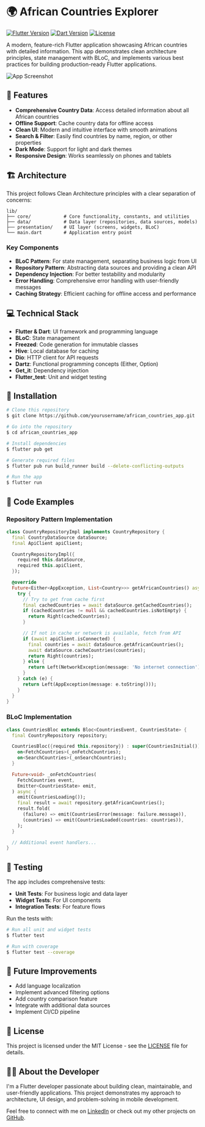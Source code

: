 # 🌍 African Countries Explorer

[![Flutter Version](https://img.shields.io/badge/Flutter-3.10.0+-blue.svg)](https://flutter.dev/)
[![Dart Version](https://img.shields.io/badge/Dart-3.0.0+-blue.svg)](https://dart.dev/)
[![License](https://img.shields.io/badge/License-MIT-green.svg)](LICENSE)

A modern, feature-rich Flutter application showcasing African countries with detailed information. This app demonstrates clean architecture principles, state management with BLoC, and implements various best practices for building production-ready Flutter applications.

![App Screenshot](https://via.placeholder.com/800x400)

## 🌟 Features

- **Comprehensive Country Data**: Access detailed information about all African countries
- **Offline Support**: Cache country data for offline access
- **Clean UI**: Modern and intuitive interface with smooth animations
- **Search & Filter**: Easily find countries by name, region, or other properties
- **Dark Mode**: Support for light and dark themes
- **Responsive Design**: Works seamlessly on phones and tablets

## 🏗️ Architecture

This project follows Clean Architecture principles with a clear separation of concerns:

```
lib/
├── core/            # Core functionality, constants, and utilities
├── data/            # Data layer (repositories, data sources, models)
├── presentation/    # UI layer (screens, widgets, BLoC)
└── main.dart        # Application entry point
```

### Key Components

- **BLoC Pattern**: For state management, separating business logic from UI
- **Repository Pattern**: Abstracting data sources and providing a clean API
- **Dependency Injection**: For better testability and modularity
- **Error Handling**: Comprehensive error handling with user-friendly messages
- **Caching Strategy**: Efficient caching for offline access and performance

## 💻 Technical Stack

- **Flutter & Dart**: UI framework and programming language
- **BLoC**: State management
- **Freezed**: Code generation for immutable classes
- **Hive**: Local database for caching
- **Dio**: HTTP client for API requests
- **Dartz**: Functional programming concepts (Either, Option)
- **Get_it**: Dependency injection
- **Flutter_test**: Unit and widget testing

## 🚀 Installation

```bash
# Clone this repository
$ git clone https://github.com/yourusername/african_countries_app.git

# Go into the repository
$ cd african_countries_app

# Install dependencies
$ flutter pub get

# Generate required files
$ flutter pub run build_runner build --delete-conflicting-outputs

# Run the app
$ flutter run
```


## 🔧 Code Examples

### Repository Pattern Implementation

```dart
class CountryRepositoryImpl implements CountryRepository {
  final CountryDataSource dataSource;
  final ApiClient apiClient;

  CountryRepositoryImpl({
    required this.dataSource,
    required this.apiClient,
  });

  @override
  Future<Either<AppException, List<Country>>> getAfricanCountries() async {
    try {
      // Try to get from cache first
      final cachedCountries = await dataSource.getCachedCountries();
      if (cachedCountries != null && cachedCountries.isNotEmpty) {
        return Right(cachedCountries);
      }

      // If not in cache or network is available, fetch from API
      if (await apiClient.isConnected) {
        final countries = await dataSource.getAfricanCountries();
        await dataSource.cacheCountries(countries);
        return Right(countries);
      } else {
        return Left(NetworkException(message: 'No internet connection'));
      }
    } catch (e) {
      return Left(AppException(message: e.toString()));
    }
  }
}
```

### BLoC Implementation

```dart
class CountriesBloc extends Bloc<CountriesEvent, CountriesState> {
  final CountryRepository repository;

  CountriesBloc({required this.repository}) : super(CountriesInitial()) {
    on<FetchCountries>(_onFetchCountries);
    on<SearchCountries>(_onSearchCountries);
  }

  Future<void> _onFetchCountries(
    FetchCountries event,
    Emitter<CountriesState> emit,
  ) async {
    emit(CountriesLoading());
    final result = await repository.getAfricanCountries();
    result.fold(
      (failure) => emit(CountriesError(message: failure.message)),
      (countries) => emit(CountriesLoaded(countries: countries)),
    );
  }

  // Additional event handlers...
}
```

## 🧪 Testing

The app includes comprehensive tests:

- **Unit Tests**: For business logic and data layer
- **Widget Tests**: For UI components
- **Integration Tests**: For feature flows

Run the tests with:

```bash
# Run all unit and widget tests
$ flutter test

# Run with coverage
$ flutter test --coverage
```

## 🔮 Future Improvements

- Add language localization
- Implement advanced filtering options
- Add country comparison feature
- Integrate with additional data sources
- Implement CI/CD pipeline

## 📜 License

This project is licensed under the MIT License - see the [LICENSE](LICENSE) file for details.

## 👨‍💻 About the Developer

I'm a Flutter developer passionate about building clean, maintainable, and user-friendly applications. This project demonstrates my approach to architecture, UI design, and problem-solving in mobile development.

Feel free to connect with me on [LinkedIn](https://linkedin.com/in/yourusername) or check out my other projects on [GitHub](https://github.com/yourusername).
